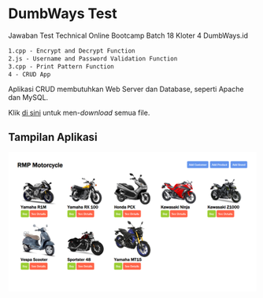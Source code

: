 # DumbWays Test
Jawaban Test Technical Online Bootcamp Batch 18 Kloter 4 DumbWays.id
```
1.cpp - Encrypt and Decrypt Function
2.js - Username and Password Validation Function
3.cpp - Print Pattern Function
4 - CRUD App
```

Aplikasi CRUD membutuhkan Web Server dan Database, seperti Apache dan MySQL.

Klik [di sini](https://github.com/nuraskiah/dumbwaystest/zipball/master/) untuk men-*download* semua file.

## Tampilan Aplikasi
![RMP](https://github.com/nuraskiah/image/blob/master/img.png)
